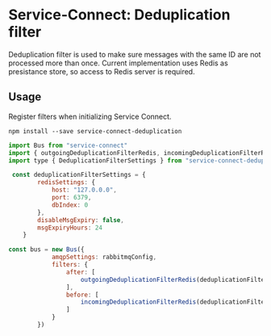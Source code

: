 # Service-Connect: Deduplication filter

Deduplication filter is used to make sure messages with the same ID are not processed more than once.
Current implementation uses Redis as presistance store, so access to Redis server is required.

## Usage

Register filters when initializing Service Connect.

```
npm install --save service-connect-deduplication
```

```js
import Bus from "service-connect"
import { outgoingDeduplicationFilterRedis, incomingDeduplicationFilterRedis } from "service-connect-deduplication"
import type { DeduplicationFilterSettings } from "service-connect-deduplication"

 const deduplicationFilterSettings = {
        redisSettings: {
            host: "127.0.0.0",
            port: 6379,
            dbIndex: 0
        },
        disableMsgExpiry: false,
        msgExpiryHours: 24
    }

const bus = new Bus({
            amqpSettings: rabbitmqConfig,
            filters: {
                after: [
                    outgoingDeduplicationFilterRedis(deduplicationFilterSettings)
                ],
                before: [
                    incomingDeduplicationFilterRedis(deduplicationFilterSettings)
                ]
            }
        })
```